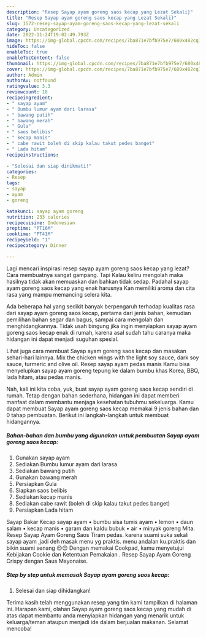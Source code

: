 ```yaml
---
description: "Resep Sayap ayam goreng saos kecap yang Lezat Sekali}"
title: "Resep Sayap ayam goreng saos kecap yang Lezat Sekali}"
slug: 1572-resep-sayap-ayam-goreng-saos-kecap-yang-lezat-sekali
category: Uncategorized
date: 2022-11-24T19:02:49.793Z
image: https://img-global.cpcdn.com/recipes/7ba871e7bfb975e7/680x482cq70/sayap-ayam-goreng-saos-kecap-foto-resep-utama.jpg
hideToc: false
enableToc: true
enableTocContent: false
thumbnail: https://img-global.cpcdn.com/recipes/7ba871e7bfb975e7/680x482cq70/sayap-ayam-goreng-saos-kecap-foto-resep-utama.jpg
cover: https://img-global.cpcdn.com/recipes/7ba871e7bfb975e7/680x482cq70/sayap-ayam-goreng-saos-kecap-foto-resep-utama.jpg
author: Admin
authorAv: notfound
ratingvalue: 3.3
reviewcount: 18
recipeingredient:
- " sayap ayam"
- " Bumbu lumur ayam dari larasa"
- " bawang putih"
- " bawang merah"
- " Gula"
- " saos belibis"
- " kecap manis"
- " cabe rawit boleh di skip kalau takut pedes banget"
- " Lada hitam"
recipeinstructions:

- "Selesai dan siap dinikmati!"
categories:
- Resep
tags:
- sayap
- ayam
- goreng

katakunci: sayap ayam goreng 
nutrition: 233 calories
recipecuisine: Indonesian
preptime: "PT16M"
cooktime: "PT41M"
recipeyield: "1"
recipecategory: Dinner

---
```



Lagi mencari inspirasi resep sayap ayam goreng saos kecap yang lezat? Cara membuatnya sangat gampang. Tapi Kalau keliru mengolah maka hasilnya tidak akan memuaskan dan bahkan tidak sedap. Padahal sayap ayam goreng saos kecap yang enak harusnya Kan memiliki aroma dan cita rasa yang mampu memancing selera kita.


Ada beberapa hal yang sedikit banyak berpengaruh terhadap kualitas rasa dari sayap ayam goreng saos kecap, pertama dari jenis bahan, kemudian pemilihan bahan segar dan bagus, sampai cara mengolah dan menghidangkannya. Tidak usah bingung jika ingin menyiapkan sayap ayam goreng saos kecap enak di rumah, karena asal sudah tahu caranya maka hidangan ini dapat menjadi suguhan spesial.

Lihat juga cara membuat Sayap ayam goreng saos kecap dan masakan sehari-hari lainnya. Mix the chicken wings with the light soy sauce, dark soy sauce, turmeric and olive oil. Resep sayap ayam pedas manis Kamu bisa menyelupkan sayap ayam goreng tepung ke dalam bumbu khas Korea, BBQ, lada hitam, atau pedas manis.


Nah, kali ini kita coba, yuk, buat sayap ayam goreng saos kecap sendiri di rumah. Tetap dengan bahan sederhana, hidangan ini dapat memberi manfaat dalam membantu menjaga kesehatan tubuhmu sekeluarga. Kamu dapat membuat Sayap ayam goreng saos kecap memakai 9 jenis bahan dan 0 tahap pembuatan. Berikut ini langkah-langkah untuk membuat hidangannya.

<!--inarticleads1-->

##### Bahan-bahan dan bumbu yang digunakan untuk pembuatan Sayap ayam goreng saos kecap:

1. Gunakan  sayap ayam
1. Sediakan  Bumbu lumur ayam dari larasa
1. Sediakan  bawang putih
1. Gunakan  bawang merah
1. Persiapkan  Gula
1. Siapkan  saos belibis
1. Sediakan  kecap manis
1. Sediakan  cabe rawit (boleh di skip kalau takut pedes banget)
1. Persiapkan  Lada hitam


Sayap Bakar Kecap sayap ayam • bumbu sisa tumis ayam • lemon • daun salam • kecap manis • garam dan kaldu bubuk • air • minyak goreng Mita. Resep Sayap Ayam Goreng Saos Tiram pedas. karena suami suka sekali sayap ayam ,jadi deh masak menu yg praktis. menu andalan ku.praktis dan bikin suami senang 😉😊 Dengan memakai Cookpad, kamu menyetujui Kebijakan Cookie dan Ketentuan Pemakaian . Resep Sayap Ayam Goreng Crispy dengan Saus Mayonaise. 

<!--inarticleads2-->

##### Step by step untuk memasak Sayap ayam goreng saos kecap:


1. Selesai dan siap dihidangkan!



Terima kasih telah menggunakan resep yang tim kami tampilkan di halaman ini. Harapan kami, olahan Sayap ayam goreng saos kecap yang mudah di atas dapat membantu anda menyiapkan hidangan yang menarik untuk keluarga/teman ataupun menjadi ide dalam berjualan makanan. Selamat mencoba!
